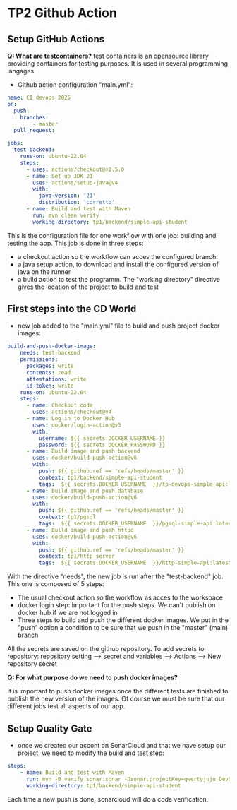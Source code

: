 # TP2 Github Action
## Setup GitHub Actions

__Q: What are testcontainers?__
test containers is an opensource library providing containers for testing purposes. It is used in several programming langages.

- Github action configuration "main.yml":
```yaml
name: CI devops 2025
on:
  push:
    branches:
        - master
  pull_request:

jobs:
  test-backend: 
    runs-on: ubuntu-22.04
    steps:
      - uses: actions/checkout@v2.5.0
      - name: Set up JDK 21
        uses: actions/setup-java@v4
        with:
          java-version: '21'
          distribution: 'corretto'
      - name: Build and test with Maven
        run: mvn clean verify
        working-directory: tp1/backend/simple-api-student
```
This is the configuration file for one workflow with one job: building and testing the app. This job is done in three steps:
- a checkout action so the workflow can acces the configured branch.
- a java setup action, to download and install the configured version of java on the runner
- a build action to test the programm. The "working directory" directive gives the location of the project to build and test

## First steps into the CD World

- new job added to the "main.yml" file to build and push project docker images:
```yaml
build-and-push-docker-image:
    needs: test-backend
    permissions:
      packages: write
      contents: read
      attestations: write
      id-token: write
    runs-on: ubuntu-22.04
    steps:
      - name: Checkout code
        uses: actions/checkout@v4
      - name: Log in to Docker Hub
        uses: docker/login-action@v3
        with:
          username: ${{ secrets.DOCKER_USERNAME }}
          password: ${{ secrets.DOCKER_PASSWORD }}
      - name: Build image and push backend
        uses: docker/build-push-action@v6
        with:
          push: ${{ github.ref == 'refs/heads/master' }}
          context: tp1/backend/simple-api-student
          tags:  ${{ secrets.DOCKER_USERNAME  }}/tp-devops-simple-api:latest
      - name: Build image and push database
        uses: docker/build-push-action@v6
        with:
          push: ${{ github.ref == 'refs/heads/master' }}
          context: tp1/pgsql
          tags:  ${{ secrets.DOCKER_USERNAME  }}/pgsql-simple-api:latest
      - name: Build image and push httpd
        uses: docker/build-push-action@v6
        with:
          push: ${{ github.ref == 'refs/heads/master' }}
          context: tp1/http_server
          tags:  ${{ secrets.DOCKER_USERNAME  }}/http-simple-api:latest
```
With the directive "needs", the new job is run after the "test-backend" job. This one is composed of 5 steps:
- The usual checkout action so the workflow as acces to the workspace
- docker login step: important for the push steps. We can't publish on docker hub if we are not logged in
- Three steps to build and push the different docker images. We put in the "push" option a condition to be sure that we push in the "master" (main) branch

All the secrets are saved on the github repository. To add secrets to repository: repository setting --> secret and variables --> Actions --> New repository secret

__Q: For what purpose do we need to push docker images?__

It is important to push docker images once the different tests are finished to publish the new version of the images. Of course we must be sure that our different jobs test all aspects of our app.

## Setup Quality Gate

- once we created our accont on SonarCloud and that we have setup our project, we need to modify the build and test step:
```yaml
steps:
    - name: Build and test with Maven
      run: mvn -B verify sonar:sonar -Dsonar.projectKey=qwertyjuju_DevOps-CPE -Dsonar.organization=qwertyjuju -Dsonar.host.url=https://sonarcloud.io -Dsonar.login=${{ secrets.SONAR_TOKEN }}
      working-directory: tp1/backend/simple-api-student
```
Each time a new push is done, sonarcloud will do a code verification.